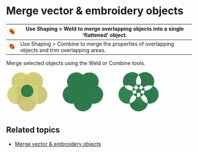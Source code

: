 # Merge vector & embroidery objects

| ![Weld.png](assets/Weld.png)       | Use Shaping > Weld to merge overlapping objects into a single ‘flattened’ object.                |
| ---------------------------------- | ------------------------------------------------------------------------------------------------ |
| ![Combine.png](assets/Combine.png) | Use Shaping > Combine to merge the properties of overlapping objects and trim overlapping areas. |

Merge selected objects using the Weld or Combine tools.

![summary_-_edit00127.png](assets/summary_-_edit00127.png)

## Related topics

- [Merge vector & embroidery objects](../../Modifying/reshape/Merge_vector_embroidery_objects)
